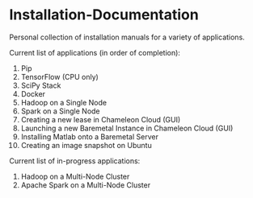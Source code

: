 # Installation-Documentation
Personal collection of installation manuals for a variety of applications.

Current list of applications (in order of completion):
  1. Pip
  2. TensorFlow (CPU only)
  3. SciPy Stack
  4. Docker
  5. Hadoop on a Single Node
  6. Spark on a Single Node
  7. Creating a new lease in Chameleon Cloud (GUI)
  8. Launching a new Baremetal Instance in Chameleon Cloud (GUI)
  9. Installing Matlab onto a Baremetal Server
  10. Creating an image snapshot on Ubuntu
  
Current list of in-progress applications:
  1. Hadoop on a Multi-Node Cluster
  2. Apache Spark on a Multi-Node Cluster
